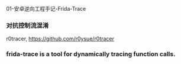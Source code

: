 01-安卓逆向工程手记-Frida-Trace

### 对抗控制流混淆
r0tracer, https://github.com/r0ysue/r0tracer

### frida-trace is a tool for dynamically tracing function calls.
